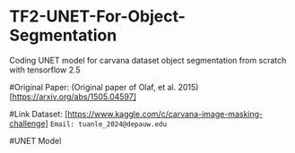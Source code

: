 # TF2-UNET-For-Object-Segmentation
Coding UNET model for carvana dataset object segmentation from scratch with tensorflow 2.5

#Original Paper: (Original paper of Olaf, et al. 2015)[https://arxiv.org/abs/1505.04597]

#Link Dataset: [https://www.kaggle.com/c/carvana-image-masking-challenge]
`Email: tuanle_2024@depauw.edu`

#UNET Model
[](./UNET.png)

